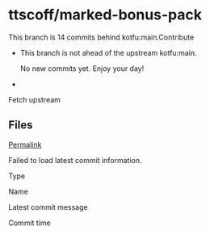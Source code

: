 # ttscoff/marked-bonus-pack

 This branch is 14 commits behind kotfu:main.Contribute

*  This branch is not ahead of the upstream kotfu:main.

   No new commits yet. Enjoy your day!

* 
Fetch upstream

## Files <a id="files"></a>

 [Permalink](https://github.com/ttscoff/marked-bonus-pack/tree/9730fe2f6fcf74256ac53f37c1f5039734244494/Emacs)

 Failed to load latest commit information.

Type

Name

Latest commit message

Commit time

